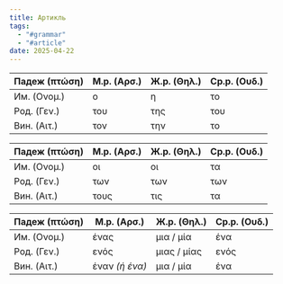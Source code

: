 ```yaml
---
title: Артикль
tags:
  - "#grammar"
  - "#article"
date: 2025-04-22
---
```


| **Падеж (πτώση)** | **М.р. (Αρσ.)** | **Ж.р. (Θηλ.)** | **Ср.р. (Ουδ.)** |
| ----------------- | --------------- | --------------- | ---------------- |
| Им. (Ονομ.)       | ο               | η               | το               |
| Род. (Γεν.)       | του             | της             | του              |
| Вин. (Αιτ.)       | τον             | την             | το               |

| **Падеж (πτώση)** | **М.р. (Αρσ.)** | **Ж.р. (Θηλ.)** | **Ср.р. (Ουδ.)** |
| ----------------- | --------------- | --------------- | ---------------- |
| Им. (Ονομ.)       | οι              | οι              | τα               |
| Род. (Γεν.)       | των             | των             | των              |
| Вин. (Αιτ.)       | τους            | τις             | τα               |

| **Падеж (πτώση)** | **М.р. (Αρσ.)** | **Ж.р. (Θηλ.)** | **Ср.р. (Ουδ.)** |
| ----------------- | --------------- | --------------- | ---------------- |
| Им. (Ονομ.)       | ένας            | μια / μία       | ένα              |
| Род. (Γεν.)       | ενός            | μιας / μίας     | ενός             |
| Вин. (Αιτ.)       | έναν _(ή ένα)_  | μια / μία       | ένα              |

